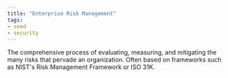 ```yaml
---
title: "Enterprise Risk Management"
tags:
- seed
- security
---
```


The comprehensive process of evaluating, measuring, and mitigating the many risks that pervade an organization. Often based on frameworks such as NIST's Risk Management Framework or ISO 31K.